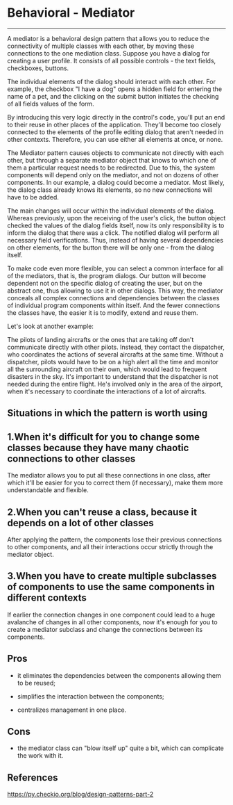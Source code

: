 # Behavioral - Mediator

---

A mediator is a behavioral design pattern that allows you to reduce the connectivity of multiple classes with each other, by moving these connections to the one mediation class.
Suppose you have a dialog for creating a user profile. It consists of all possible controls - the text fields, checkboxes, buttons.

The individual elements of the dialog should interact with each other. For example, the checkbox "I have a dog" opens a hidden field for entering the name of a pet, and the clicking on the submit button initiates the checking of all fields values of the form.

By introducing this very logic directly in the control's code, you'll put an end to their reuse in other places of the application. They'll become too closely connected to the elements of the profile editing dialog that aren't needed in other contexts. Therefore, you can use either all elements at once, or none.

The Mediator pattern causes objects to communicate not directly with each other, but through a separate mediator object that knows to which one of them a particular request needs to be redirected. Due to this, the system components will depend only on the mediator, and not on dozens of other components. In our example, a dialog could become a mediator. Most likely, the dialog class already knows its elements, so no new connections will have to be added.

The main changes will occur within the individual elements of the dialog. Whereas previously, upon the receiving of the user's click, the button object checked the values ​​of the dialog fields itself, now its only responsibility is to inform the dialog that there was a click. The notified dialog will perform all necessary field verifications. Thus, instead of having several dependencies on other elements, for the button there will be only one - from the dialog itself.

To make code even more flexible, you can select a common interface for all of the mediators, that is, the program dialogs. Our button will become dependent not on the specific dialog of creating the user, but on the abstract one, thus allowing to use it in other dialogs. This way, the mediator conceals all complex connections and dependencies between the classes of individual program components within itself. And the fewer connections the classes have, the easier it is to modify, extend and reuse them.

Let's look at another example:

The pilots of landing aircrafts or the ones that are taking off don't communicate directly with other pilots. Instead, they contact the dispatcher, who coordinates the actions of several aircrafts at the same time. Without a dispatcher, pilots would have to be on a high alert all the time and monitor all the surrounding aircraft on their own, which would lead to frequent disasters in the sky. It's important to understand that the dispatcher is not needed during the entire flight. He's involved only in the area of the airport, when it's necessary to coordinate the interactions of a lot of aircrafts.

## Situations in which the pattern is worth using

## 1.When it's difficult for you to change some classes because they have many chaotic connections to other classes

The mediator allows you to put all these connections in one class, after which it'll be easier for you to correct them (if necessary), make them more understandable and flexible.

## 2.When you can't reuse a class, because it depends on a lot of other classes

After applying the pattern, the components lose their previous connections to other components, and all their interactions occur strictly through the mediator object.

## 3.When you have to create multiple subclasses of components to use the same components in different contexts

If earlier the connection changes in one component could lead to a huge avalanche of changes in all other components, now it's enough for you to create a mediator subclass and change the connections between its components.

## Pros

- it eliminates the dependencies between the components allowing them to be reused;

- simplifies the interaction between the components;

- centralizes management in one place.

## Cons

- the mediator class can "blow itself up" quite a bit, which can complicate the work with it.

## References

<https://py.checkio.org/blog/design-patterns-part-2>
